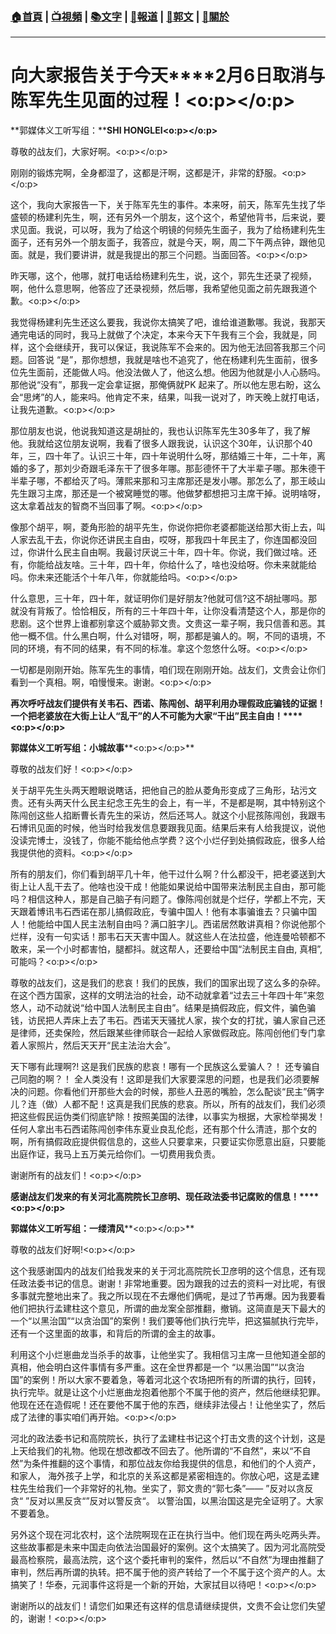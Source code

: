 ###  [:house:首頁](https://github.com/ourhimalayas/home) | [:tv:視頻](https://github.com/ourhimalayas/videos) | [:books:文字](https://github.com/ourhimalayas/txt) | [:newspaper:報道](https://github.com/ourhimalayas/news) | [:eagle:郭文](https://github.com/ourhimalayas/guomedia) | [:pray:關於](https://github.com/ourhimalayas/home/tree/master/about)
---
# **向大家报告关于今天****2月6日取消与陈军先生见面的过程！<o:p></o:p>**



**郭媒体义工听写组：****SHI HONGLEI<o:p></o:p>**





尊敬的战友们，大家好啊。<o:p></o:p>



刚刚的锻炼完啊，全身都湿了，这都是汗啊，这都是汗，非常的舒服。<o:p></o:p>



这个，我向大家报告一下，关于陈军先生的事件。本来呀，前天，陈军先生找了华盛顿的杨建利先生，啊，还有另外一个朋友，这个这个，希望他背书，后来说，要求见面。我说，可以呀，我为了给这个明镜的何频先生面子，我为了给杨建利先生面子，还有另外一个朋友面子，我答应，就是今天，啊，周二下午两点钟，跟他见面。就是，我们要讲讲，就是我提出的那三个问题。当面回答。<o:p></o:p>



昨天哪，这个，他哪，就打电话给杨建利先生，说，这个，郭先生还录了视频，啊，他什么意思啊，他答应了还录视频，然后哪，我希望他见面之前先跟我道个歉。<o:p></o:p>



我觉得杨建利先生还这么要我，我说你太搞笑了吧，谁给谁道歉哪。我说，我那天通完电话的同时，我马上就做了个决定，本来今天下午我有三个会，我就是，同样，这个会继续开，我可以保证，我说陈军不会来的。因为他无法回答我那三个问题。回答说 “是”，那你想想，我就是啥也不追究了，他在杨建利先生面前，很多位先生面前，还能做人吗。他没法做人了，他这么想。他因为他就是小人心肠吗。那他说“没有”，那我一定会拿证据，那俺俩就PK 起来了。所以他左思右盼，这么会“思烤”的人，能来吗。他肯定不来，结果，叫我一说对了，昨天晚上就打电话，让我先道歉。<o:p></o:p>



那位朋友也说，他说我知道这是胡扯的，我也认识陈军先生30多年了，我了解他。我就给这位朋友说啊，我看了很多人跟我说，认识这个30年，认识那个40年，三，四十年了。认识三十年，四十年说明什么呀，那结婚三十年，二十年，离婚的多了，那刘少奇跟毛泽东干了很多年哪。那彭德怀干了大半辈子哪。那朱德干半辈子哪，不都给灭了吗。薄熙来那和习主席那还是发小哪。那怎么了，那王岐山先生跟习主席，那还是一个被窝睡觉的哪。他做梦都想把习主席干掉。说明啥呀，这太拿着战友的智商不当回事了啊。<o:p></o:p>



像那个胡平，啊，菱角形脸的胡平先生，你说你把你老婆都能送给那大街上去，叫人家去乱干去，你说你还讲民主自由，哎呀，那我四十年民主了，你连国都没回过，你讲什么民主自由啊。我最讨厌说三十年，四十年。你说，我们做过啥。还有，你能给战友啥。三十年，四十年，你给什么了，啥也没给呀。你未来就能给吗。你未来还能活个十年八年，你就能给吗。<o:p></o:p>



什么意思，三十年，四十年，就证明你们是好朋友?他就可信?这不胡扯哪吗。那就没有背叛了。恰恰相反，所有的三十年四十年，让你没看清楚这个人，那是你的悲剧。这个世界上谁都别拿这个威胁郭文贵。文贵这一辈子啊，我只信善和恶。其他一概不信。什么黑白啊，什么对错呀，啊，那都是骗人的。啊，不同的语境，不同的环境，有不同的结果，有不同的标准。拿这个忽悠什么呀。<o:p></o:p>



一切都是刚刚开始。陈军先生的事情，咱们现在刚刚开始。战友们，文贵会让你们看到一个真相。啊，咱慢慢来。谢谢。<o:p></o:p>





**再次呼吁战友们提供有关韦石、西诺、陈闯创、胡平利用办理假政庇骗钱的证据！一个把老婆放在大街上让人“乱干”的人不可能为大家“干出”民主自由！****<o:p></o:p>**



**郭媒体义工听写组：小城故事****<o:p></o:p>**



尊敬的战友们好！<o:p></o:p>



关于胡平先生头两天瞪眼说瞎话，把他自己的脸从菱角形变成了三角形，玷污文贵。还有头两天什么民主纪念王先生的会上，有一半，不是都是啊，其中特别这个陈闯创这些人掐断曹长青先生的采访，然后还骂人。就这个小屁孩陈闯创，我跟韦石博讯见面的时候，他当时给我发信息要跟我见面。结果后来有人给我提议，说他没读完博士，没钱了，你能不能给他点学费？这个小烂仔到处搞假政庇，很多人给我提供他的资料。<o:p></o:p>



所有的朋友们，你们看到胡平几十年，他干过什么啊？什么都没干，把老婆送到大街上让人乱干去了。他啥也没干成！他能如果说给中国带来法制民主自由，那可能吗？相信这种人，那是自己脑子有问题了。像陈闯创就是个烂仔，学都上不完，天天跟着博讯韦石西诺在那儿搞假政庇，专骗中国人！他有本事骗谁去？只骗中国人！他能给中国人民主法制自由吗？满口脏字儿。西诺居然敢讲真相？你说他那个烂样，没有一句实话！那韦石天天害中国人。就这些人在法拉盛，他连曼哈顿都不敢来，呆一个小时都害怕，腿都抖。就这帮人，还要给中国“法制民主自由, 真相”,可能吗？<o:p></o:p>



尊敬的战友们，这是我们的悲哀！我们的民族，我们的国家出现了这么多的杂碎。在这个西方国家，这样的文明法治的社会，动不动就拿着“过去三十年四十年”来忽悠人，动不动就说“给中国人法制民主自由”。结果是搞假政庇，假文件，骗色骗钱，访民把人弄床上去了韦石。西诺天天骚扰人家，挨个女的打扰，骗人家自己还是律师，还卖保险，然后跟某些律师联合一起给人家做假政庇。陈闯创他们专门拿着人家照片，然后天天开“民主法治大会”。



天下哪有此理啊?! 这是我们民族的悲哀！哪有一个民族这么爱骗人？！ 还专骗自己同胞的啊？！ 全人类没有！这即是我们大家要深思的问题，也是我们必须要解决的问题。你看他们开那些大会的时候，那些人丑恶的嘴脸，怎么配谈“民主”俩字儿？连（做）人都不配！这真是我们民族的悲哀。所以，所有的战友们，我们必须把这些假民运伪类们彻底铲除！按照美国的法律，以事实为根据，大家检举揭发！任何人拿出韦石西诺陈闯创李伟东夏业良乱伦彪，还有那个什么清涟，那个女的啊，所有搞假政庇提供假信息的，这些人只要拿来，只要证实你愿意出庭，只要能出庭作证，我马上五万美元给你们。一切费用我负责。



谢谢所有的战友们！<o:p></o:p>





**感谢战友们发来的有关河北高院院长卫彦明、现任政法委书记腐败的信息！****<o:p></o:p>**



**郭媒体义工听写组：一缕清风****<o:p></o:p>**



尊敬的战友们好啊!<o:p></o:p>



这个我感谢国内的战友们给我发来的关于河北高院院长卫彦明的这个信息，还有现任政法委书记的信息。谢谢！非常地重要。因为跟我的过去的资料一对比呢，有很多事就完整地出来了。我之所以现在不去爆他们俩呢，是过了节再爆。因为我要看他们把执行孟建柱这个意见，所谓的曲龙案全部推翻，撤销。这简直是天下最大的一个“以黑治国”“以贪治国”的案例！我们要等他们执行完毕，把这猫腻执行完毕，还有一个这里面的故事，和背后的所谓的金主的故事。



利用这个小烂崽曲龙当杀手的故事，让他坐实了。我相信习主席一旦他知道全部的真相，他会明白这件事情有多严重。这在全世界都是一个 “以黑治国”“以贪治国”的案例！所以大家不要着急，等着河北这个农场把所有的所谓的执行，回转，执行完毕。就是让这个小烂崽曲龙抱着他那个不属于他的资产，然后他继续犯罪。他现在还在造假呢！还在要他不属于他的东西，继续非法侵占！让他坐实了，然后成了法律的事实咱们再开始。<o:p></o:p>



河北的政法委书记和高院院长，执行了孟建柱书记这个打击文贵的这个计划，这是上天给我们的礼物。他现在想改都改不回去了。他所谓的“不自然”，来以“不自然”为条件推翻的这个事情，和那位战友你给我提供的信息，和他们的个人资产，和家人， 海外孩子上学，和北京的关系这都是紧密相连的。你放心吧，这是孟建柱先生给我们一个非常好的礼物。坐实了，郭文贵的“郭七条”—— ”反对以贪反贪“ ”反对以黑反贪“”反对以警反贪“。 以警治国，以黑治国这是完全证明了。大家不要着急。



另外这个现在河北农村，这个法院啊现在正在执行当中。他们现在两头吃两头弄。这些故事都是未来中国走向依法治国最好的案例。这个太搞笑了。因为河北高院受最高检察院，最高法院，这个这个委托审判的案件，然后以“不自然”为理由推翻了审判，然后再所谓的执转。把不属于他的资产转给了一个不属于这个资产的人。太搞笑了！华泰，元润事件这将是一个新的开始，大家拭目以待吧！<o:p></o:p>



谢谢所以的战友们！请您们如果还有这样的信息请继续提供，文贵不会让您们失望的，谢谢！<o:p></o:p>











<u></u><sub></sub><sup></sup><strike></strike>